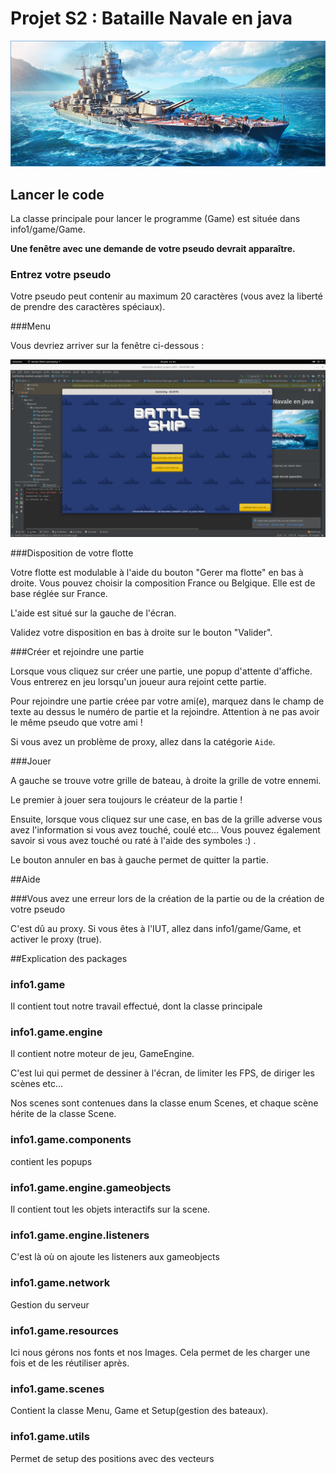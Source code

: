 # Projet S2 : Bataille Navale en java

![Image Bateau](img/read_ship.jpg)

## Lancer le code

La classe principale pour lancer le programme (Game) est située dans info1/game/Game.
 

**Une fenêtre avec une demande de votre pseudo devrait apparaître.**


### Entrez votre pseudo

Votre pseudo peut contenir au maximum 20 caractères (vous avez la liberté de prendre des caractères spéciaux).

###Menu 

Vous devriez arriver sur la fenêtre ci-dessous :


![image](img/menu_capture.png)

###Disposition de votre flotte

Votre flotte est modulable à l'aide du bouton "Gerer ma flotte" en bas à droite.
Vous pouvez choisir la composition France ou Belgique. Elle est de base réglée sur France.

L'aide est situé sur la gauche de l'écran.

Validez votre disposition en bas à droite sur le bouton "Valider".

###Créer et rejoindre une partie

Lorsque vous cliquez sur créer une partie, une popup d'attente d'affiche.
Vous entrerez en jeu lorsqu'un joueur aura rejoint cette partie.


Pour rejoindre une partie créee par votre ami(e), marquez dans le champ de texte au dessus le numéro de partie et la rejoindre.
Attention à ne pas avoir le même pseudo que votre ami !

Si vous avez un problème de proxy, allez dans la catégorie `Aide`.


###Jouer 

A gauche se trouve votre grille de bateau, à droite la grille de votre ennemi.

Le premier à jouer sera toujours le créateur de la partie ! 

Ensuite, lorsque vous cliquez sur une case, en bas de la grille adverse vous avez l'information si vous avez touché, coulé etc...
Vous pouvez également savoir si vous avez touché ou raté à l'aide des symboles :) .

Le bouton annuler en bas à gauche permet de quitter la partie.




##Aide 

###Vous avez une erreur lors de la création de la partie ou de la création de votre pseudo

C'est dû au proxy. Si vous êtes à l'IUT, allez dans info1/game/Game, et activer le proxy (true).

##Explication des packages
### info1.game 
Il contient tout notre travail effectué, dont la classe principale

### info1.game.engine 

Il contient notre moteur de jeu, GameEngine.

C'est lui qui permet de dessiner à l'écran, de limiter les FPS, de diriger les scènes etc...

Nos scenes sont contenues dans la classe enum Scenes, et chaque scène hérite de la classe Scene. 

### info1.game.components 

contient les popups

### info1.game.engine.gameobjects 

Il contient tout les objets interactifs sur la scene.

### info1.game.engine.listeners 
C'est là où on ajoute les listeners aux gameobjects

### info1.game.network 
Gestion du serveur

### info1.game.resources 
Ici nous gérons nos fonts et nos Images. Cela permet de les charger une fois et de les réutiliser après.

### info1.game.scenes 
Contient la classe Menu, Game et Setup(gestion des bateaux).

### info1.game.utils 
Permet de setup des positions avec des vecteurs
